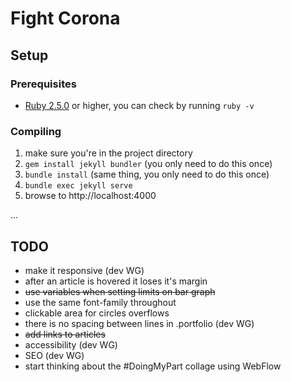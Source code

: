 # Fight Corona

## Setup
### Prerequisites
* [Ruby 2.5.0](https://www.ruby-lang.org/en/downloads/) or higher, you can check by running `ruby -v`

### Compiling
1. make sure you're in the project directory
2. `gem install jekyll bundler` (you only need to do this once)
2. `bundle install` (same thing, you only need to do this once)
3. `bundle exec jekyll serve`
4. browse to http://localhost:4000

...
## TODO
* make it responsive (dev WG)
* after an article is hovered it loses it's margin
* ~~use variables when setting limits on bar graph~~
* use the same font-family throughout
* clickable area for circles overflows
* there is no spacing between lines in .portfolio (dev WG)
* ~~add links to articles~~
* accessibility (dev WG)
* SEO (dev WG)
* start thinking about the #DoingMyPart collage using WebFlow
